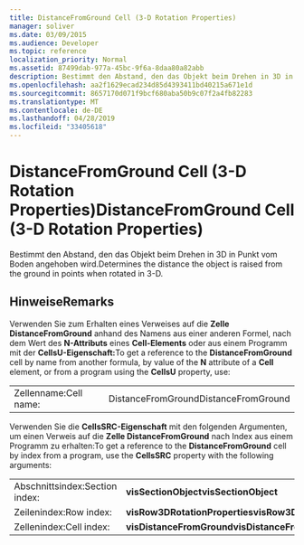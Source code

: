 ```yaml
---
title: DistanceFromGround Cell (3-D Rotation Properties)
manager: soliver
ms.date: 03/09/2015
ms.audience: Developer
ms.topic: reference
localization_priority: Normal
ms.assetid: 87499dab-977a-45bc-9f6a-8daa80a82abb
description: Bestimmt den Abstand, den das Objekt beim Drehen in 3D in Punkt vom Boden angehoben wird.
ms.openlocfilehash: aa2f1629ecad234d85d4393411bd40215a671e1d
ms.sourcegitcommit: 8657170d071f9bcf680aba50b9c07f2a4fb82283
ms.translationtype: MT
ms.contentlocale: de-DE
ms.lasthandoff: 04/28/2019
ms.locfileid: "33405618"
---
```

# <a name="distancefromground-cell-3-d-rotation-properties"></a><span data-ttu-id="ac152-103">DistanceFromGround Cell (3-D Rotation Properties)</span><span class="sxs-lookup"><span data-stu-id="ac152-103">DistanceFromGround Cell (3-D Rotation Properties)</span></span>

<span data-ttu-id="ac152-104">Bestimmt den Abstand, den das Objekt beim Drehen in 3D in Punkt vom Boden angehoben wird.</span><span class="sxs-lookup"><span data-stu-id="ac152-104">Determines the distance the object is raised from the ground in points when rotated in 3-D.</span></span>
  
## <a name="remarks"></a><span data-ttu-id="ac152-105">Hinweise</span><span class="sxs-lookup"><span data-stu-id="ac152-105">Remarks</span></span>

<span data-ttu-id="ac152-106">Verwenden Sie zum Erhalten eines Verweises auf die **Zelle DistanceFromGround** anhand des Namens aus einer anderen Formel, nach dem Wert des **N-Attributs** eines **Cell-Elements** oder aus einem Programm mit der **CellsU-Eigenschaft:**</span><span class="sxs-lookup"><span data-stu-id="ac152-106">To get a reference to the **DistanceFromGround** cell by name from another formula, by value of the **N** attribute of a **Cell** element, or from a program using the **CellsU** property, use:</span></span> 
  
|||
|:-----|:-----|
|<span data-ttu-id="ac152-107">Zellenname:</span><span class="sxs-lookup"><span data-stu-id="ac152-107">Cell name:</span></span>  <br/> |<span data-ttu-id="ac152-108">DistanceFromGround</span><span class="sxs-lookup"><span data-stu-id="ac152-108">DistanceFromGround</span></span>  <br/> |
   
<span data-ttu-id="ac152-109">Verwenden Sie die **CellsSRC-Eigenschaft** mit den folgenden Argumenten, um einen Verweis auf die **Zelle DistanceFromGround** nach Index aus einem Programm zu erhalten:</span><span class="sxs-lookup"><span data-stu-id="ac152-109">To get a reference to the **DistanceFromGround** cell by index from a program, use the **CellsSRC** property with the following arguments:</span></span> 
  
|||
|:-----|:-----|
|<span data-ttu-id="ac152-110">Abschnittsindex:</span><span class="sxs-lookup"><span data-stu-id="ac152-110">Section index:</span></span>  <br/> |<span data-ttu-id="ac152-111">**visSectionObject**</span><span class="sxs-lookup"><span data-stu-id="ac152-111">**visSectionObject**</span></span> <br/> |
|<span data-ttu-id="ac152-112">Zeilenindex:</span><span class="sxs-lookup"><span data-stu-id="ac152-112">Row index:</span></span>  <br/> |<span data-ttu-id="ac152-113">**visRow3DRotationProperties**</span><span class="sxs-lookup"><span data-stu-id="ac152-113">**visRow3DRotationProperties**</span></span> <br/> |
|<span data-ttu-id="ac152-114">Zellenindex:</span><span class="sxs-lookup"><span data-stu-id="ac152-114">Cell index:</span></span>  <br/> |<span data-ttu-id="ac152-115">**visDistanceFromGround**</span><span class="sxs-lookup"><span data-stu-id="ac152-115">**visDistanceFromGround**</span></span> <br/> |
   

